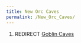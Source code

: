 ```yaml
---
title: New Orc Caves
permalink: /New_Orc_Caves/
---
```


1.  REDIRECT [Goblin Caves](Goblin_Caves "wikilink")